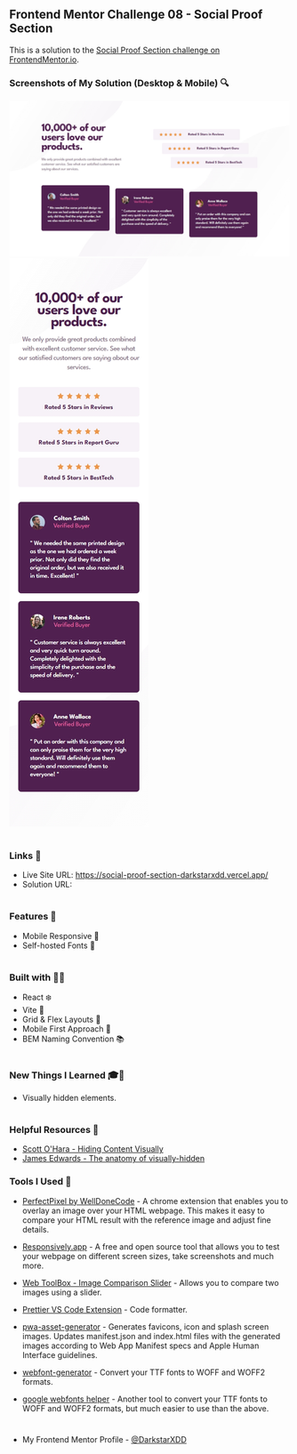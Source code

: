 ## Frontend Mentor Challenge 08 - Social Proof Section

This is a solution to the [Social Proof Section challenge on FrontendMentor.io](https://www.frontendmentor.io/challenges/social-proof-section-6e0qTv_bA).

### Screenshots of My Solution (Desktop & Mobile) 🔍

![](./solution_screenshots/screenshot_desktop.jpeg)
![](./solution_screenshots/screenshot_mobile.jpeg)

#

### Links 🔗

- Live Site URL: https://social-proof-section-darkstarxdd.vercel.app/
- Solution URL:

#

### Features 🎉

- Mobile Responsive 📱
- Self-hosted Fonts 🔡

#

### Built with 🔧🔨

- React ❄️
- Vite 🌠
- Grid & Flex Layouts 🔲
- Mobile First Approach 📱
- BEM Naming Convention 📚

#

### New Things I Learned 🎓📖

- Visually hidden elements.

#

### Helpful Resources 📜

- [Scott O'Hara - Hiding Content Visually](https://www.scottohara.me/blog/2017/04/14/inclusively-hidden.html#hiding-content-visually)
- [James Edwards - The anatomy of visually-hidden](https://www.tpgi.com/the-anatomy-of-visually-hidden/)

### Tools I Used 🔧

- [PerfectPixel by WellDoneCode](https://chromewebstore.google.com/detail/perfectpixel-by-welldonec/dkaagdgjmgdmbnecmcefdhjekcoceebi) - A chrome extension that enables you to overlay an image over your HTML webpage. This makes it easy to compare your HTML result with the reference image and adjust fine details.

- [Responsively.app](https://responsively.app/) - A free and open source tool that allows you to test your webpage on different screen sizes, take screenshots and much more.

- [Web ToolBox - Image Comparison Slider](https://web-toolbox.dev/en/tools/image-compare-slider) - Allows you to compare two images using a slider.

- [Prettier VS Code Extension](https://marketplace.visualstudio.com/items?itemName=esbenp.prettier-vscode) - Code formatter.

- [pwa-asset-generator](https://github.com/elegantapp/pwa-asset-generator) - Generates favicons, icon and splash screen images. Updates manifest.json and index.html files with the generated images according to Web App Manifest specs and Apple Human Interface guidelines.

- [webfont-generator](https://www.fontsquirrel.com/tools/webfont-generator) - Convert your TTF fonts to WOFF and WOFF2 formats.

- [google webfonts helper](https://gwfh.mranftl.com/fonts) - Another tool to convert your TTF fonts to WOFF and WOFF2 formats, but much easier to use than the above.

#

- My Frontend Mentor Profile - [@DarkstarXDD](https://www.frontendmentor.io/profile/DarkstarXDD)
